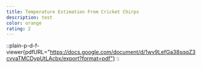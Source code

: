 ```yaml
---
title: Temperature Estimation From Cricket Chirps
description: test
color: orange
rating: 2
---
```

::plain-p-d-f-viewer{pdfURL="https://docs.google.com/document/d/1wv9LefGa38sqqZ3cvvaTMCDypUtLAcbx/export?format=pdf"}
::